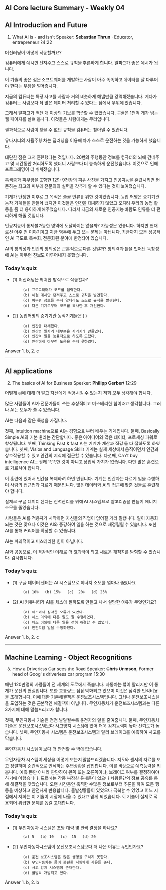 ## AI Core lecture Summary - Weekly 04

## AI Introduction and Future
1.	What AI is - and isn't
Speaker: __Sebastian Thrun__ · Educator, entrepreneur
24:22

머신러닝이 어떻게 작동할까요?

컴퓨터에게 예시만 던져주고 스스로 규칙을 추론하게 합니다. 알파고가 좋은 예시가 됩니다.

이 기술의 좋은 점은 소프트웨어를 개발하는 사람이 아주 똑똑하고 데이터를 잘 다루어야 한다는 부담을 덜어줍니다.

지금의 컴퓨터는 특정 사고를 사람과 거의 비슷하게 해낼만큼 강력해졌습니다. 게다가 컴퓨터는 사람보다 더 많은 데이터 처리할 수 있다는 점에서 우위에 있습니다.

그래서 알파고가 백만 개 이상의 기보를 학습할 수 있었습니다. 구글은 1천억 개가 넘는 웹 페이지를 살펴 봅니다. 이것들은 사람에게는 무리입니다.

결과적으로 사람이 찾을 수 없던 규칙을 컴퓨터는 찾아낼 수 있습니다.

유다시티의 자율주행 차는 딥러닝을 이용해 차가 스스로 운전하는 것을 가능하게 했습니다.

대단한 점은 그저 훈련했다는 것입니다. 20번의 주행동안 정보를 컴퓨터의 뇌에 건네주고 몇 시간동안 처리하도록 했더니 사람보다 더 능숙하게 운전했습니다. 이것으로 인해 프로그래밍이 더 쉬워졌습니다.

흑색종과 피부암을 포함한 12만 9천장의 피부 사진을 가지고 인공지능을 훈련시키면 현존하는 최고의 피부과 전문의의 실력을 갖추게 할 수 있다는 것이 보여졌습니다.

기계가 탄생한 이후로 그 목적은 줄곧 인류를 위한 것이었습니다. 농업 혁명은 증기기관 농작 기계들을 만들어 냈지만 이것들은 인간을 대체하지 않았고 오히려 우리의 농업 활동을 좀 더 용이하게 해주었습니다. 따라서 지금의 새로운 인공지능 바람도 인류를 더 편리하게 해줄 것입니다.

인공지능이 통제불가능한 영역에 도달하지는 않을까? 가능성은 있습니다. 하지만 현재로선 아주 먼 이야기이고 지금 염두에 두고 있는 문제는 아닙니다. 지금까지 모든 성공적인 AI 극도로 특수화, 전문화된 분야에 한정되어 있습니다.

AI의 창의성과 인간의 창의성은 근본적으로 다른 것일까? 창의력과 틀을 벗어난 독창성에 AI는 아무런 진보도 이루어내지 못했습니다.


### Today's quiz
- (1) 머신러닝은 어떠한 방식으로 작동할까?
```
        (a) 프로그래머가 코드를 입력한다. 
        (b) 해결 예시만 던져주고 스스로 규칙을 발견한다.
        (c) 아무런 정보를 주지 않더라도 스스로 규칙을 발견한다.
        (d) 다른 기계로부터 코드를 복사한 후 개선한다.
```
- (2) 농업혁명의 증기기관 농작기계들은 (          )
```
        (a) 인간을 대체했다.
        (b) 인간의 일자리 대부분을 사라지게 만들었다.
        (c) 인간이 일을 능률적으로 하도록 도왔다.
        (d) 인간에게 아무런 도움을 주지 못하였다.
```
Answer 1. b, 2. c


----------------------------------------------------------
## AI applications
2. The basics of AI for Business
Speaker: __Philipp Gerbert__
12:29

어떻게 ai에 대해 더 알고 자신에게 적용시킬 수 있는지
저희 모두 생각해야 합니다.

많은 사람들이 AI가 전문가들이 쓰는 추상적이고 미스테리한 힘이라고 생각합니다.
그러나 AI는 모두가 쓸 수 있습니다.

AI는 다음과 같은 특성을 가집니다.

첫째, Intuition machine으로 AI는 경험으로 부터 배우는 기계입니다.
둘째, Basically Simple AI의 기본 원리는 간단합니다. 좋은 아이디어와 많은 데이터, 프로세싱 파워로 향상됩니다.
셋째, Thinking Fast & fast AI는 기계가 계산과 직감 둘 다 잘하도록 하였습니다.
넷째, Vision and Language Skills 기계는 실제 세상에서 움직이면서 인간과 상호작용할 수 있고 인간의 지식에 접근할 수 있습니다.
다섯째, Can't buy intelligence AI는 원래 똑똑한 것이 아니고 상업적 가치가 없습니다. 다만 많은 훈련으로 가르쳐야 합니다.

이 훈련에 있어서 인간을 복제하려 하면 안됩니다. 기계는 인간과는 다르게 일을 수행하며 사람의 접근법과 다르기 때문입니다. 많은 데이터와 AI의 접근에 맞춘 것들로 훈련해야 합니다.

실제로 구글 데이터 센터는 전력관리를 위해 AI 시스템으로 알고리즘을 만들어 에너지 소모를 줄였습니다.

사람들은 AI를 적용하기 시작하면 자신들의 직업이 없어질 거라 말합니다.
일이 자동화되는 것은 맞으나 이것은 AI와 증강하여 일을 하는 것으로 재정립될 수 있습니다. 또한 AI를 통해 커리어를 확장할 수 있습니다.

AI는 파괴적이고 미스테리한 힘이 아닙니다.

AI와 공동으로, 이 직감적인 이해로 더 효과적이 되고 새로운 개척지를 탐험할 수 있습니다. 감사합니다.

### Today's quiz
- (1) 구글 데이터 센터는 AI 시스템으로 에너지 소모를 얼마나 줄였나요
```
        (a) 10%   (b) 15%   (c)  20%   (d) 25%
```
- (2) AI 커뮤니티가 AI를 체스에 잘하도록 만들고 나서 실망한 이유가 무엇인가요?
```
        (a) 체스에서 심각한 오류가 있었다.
        (b) 체스 이외에 다른 일도 잘 수행하였다.
        (c) 체스 이외에 다른 일을 전혀 해결할 수 없었다.
        (d) 인간처럼 일을 수행하였다.
```
Answer 1. b, 2. c

----------------------------------------------------------

## Machine Learning - Object Recognitions
3. How a Driverless Car sees the Road
Speaker: __Chris Urimson__, Former head of Googl's driverless car program
15:30

매년 120만명의 사람들이 전 세계의 도로에서 죽습니다. 자동차는 많이 팔리지만 이 통계가 운전의 현실입니다.
 또한 교통량도 점점 악화되고 있으며 이것은 심각한 인적비용을 초래합니다.
이에 대한 기존해결책은 운전보조시스템입니다.
그러나 운전보조시스템을 도입하는 것은 근본적인 해결책이 아닙니다.
무인자동차가 운전보조시스템과는 다른 3가지에 대해 말씀드리고자 합니다.

첫째, 무인자동차 기술은 점점 발달될수록 운전자의 일을 줄여줍니다.
둘째, 무인자동차 기술은 운전보조시스템보다 사고방지 시스템에 있어 더욱 감지능력이 높아 신뢰도가 높습니다.
셋째, 무인자동차 시스템은 운전보조시스템과 달리 브레이크를 예측하여 사고를 막습니다.

무인자동차 시스템이 보다 더 안전할 수 밖에 없습니다.

무인자동차 시스템이 세상을 어떻게 보는지 말씀드리겠습니다.
지도와 센서의 자료를 보고 정렬하며 순간적으로 인식하는 주변상황을 삽입합니다. 이를 바탕으로 예측능력을 키웁니다.
예측 뿐만 아니라 판단하여 왼쪽 또는 오른쪽이냐, 브레이크 여부를 결정하여야 하기에 어렵습니다.
 도로에는 각종 복잡한 문제들이 있으나 차량들간의 정보 공유를 통해 해결책을 찾았습니다. 오랜 시간동안 축적한 수많은 정보로부터 추론을 하여 모든 행동을 예상하고 안전하게 반응합니다.
돌발상황들이 있었으나 극복할 수 있었고 어느 시점에서 저희는 이 기술이 시장에 나올 수 있다고 믿게 되었습니다.
  이 기술이 실제로 적용되어 위급한 문제를 돕길 고대합니다.

### Today's quiz
- (1) 무인자동차 시스템은 초당 대략 몇 번씩 결정을 하나요?
```
        (a) 5   (b) 10   (c)  15   (d) 20
```
- (2) 무인자동차시스템이 운전보조시스템보다 더 나은 이유는 무엇인가요?
```
        (a) 운전 보조시스템은 많은 생명을 구하지 못한다.
        (b) 무인자동차는 몸이 불편한 사람에게 자유를 준다.
        (c) 사고 방지 시스템이 존재한다.
        (d) 활발히 개발되고 있다.
```
Answer 1. b, 2. b
